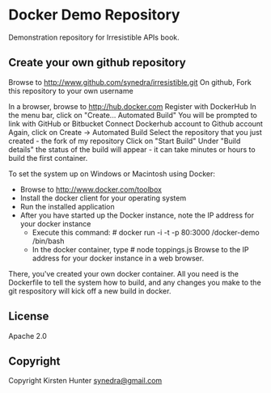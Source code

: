 Docker Demo Repository
==========================

Demonstration repository for Irresistible APIs book.

## Create your own github repository
Browse to http://www.github.com/synedra/irresistible.git
On github, Fork this repository to your own username

In a browser, browse to http://hub.docker.com
Register with DockerHub
In the menu bar, click on "Create... Automated Build"
You will be prompted to link with GitHub or Bitbucket
Connect Dockerhub account to Github account
Again, click on Create -> Automated Build
Select the repository that you just created - the fork of my repository
Click on "Start Build"
Under "Build details" the status of the build will appear - it can take minutes or hours to build the first container.

To set the system up on Windows or Macintosh using Docker:
- Browse to http://www.docker.com/toolbox
- Install the docker client for your operating system
- Run the installed application
- After you have started up the Docker instance, note the IP address for your docker instance
  - Execute this command: # docker run -i -t -p 80:3000 <username>/docker-demo /bin/bash
  - In the docker container, type # node toppings.js
Browse to the IP address for your docker instance in a web browser.

There, you've created your own docker container.  All you need is the Dockerfile to tell the system how to build, and any changes you make to the git respository will kick off a new build in docker.

## License

Apache 2.0

## Copyright

Copyright Kirsten Hunter <synedra@gmail.com>

